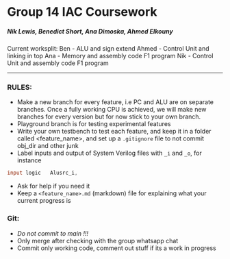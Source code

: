 
# Group 14 IAC Coursework
##### Nik Lewis, Benedict Short, Ana Dimoska, Ahmed Elkouny

Current worksplit:
Ben - ALU and sign extend
Ahmed - Control Unit and linking in top
Ana - Memory and assembly code F1 program
Nik - Control Unit and assembly code F1 program

---
### RULES: 
* Make a new branch for every feature, i.e PC and ALU are on separate branches. Once a fully working CPU is achieved, we will make new branches for every version but for now stick to your own branch.
* Playground branch is for testing experimental features
* Write your own testbench to test each feature, and keep it in a folder called <feature_name>, and set up a `.gitignore` file to not commit obj_dir and other junk
* Label inputs and output of System Verilog files with `_i` and `_o`, for instance 
 ```verilog 
 input logic   Alusrc_i,
 ```
* Ask for help if you need it
* Keep a `<feature_name>.md` (markdown) file for explaining what your current progress is

### Git:
* _Do not commit to main !!!_
* Only merge after checking with the group whatsapp chat
* Commit only working code, comment out stuff if its a work in progress

